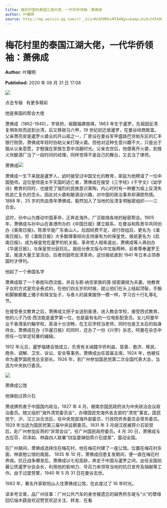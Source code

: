 ```yaml
---
title: 梅花村里的泰国江湖大佬，一代华侨领袖：萧佛成
author: 叶曙明
source: http://mp.weixin.qq.com/s?__biz=MzA5MDkxNTA4Ng==&amp;mid=2454909967&amp;idx=1&amp;sn=a860fde84b6027cb34d21b9690a606e2&amp;chksm=87a23c6eb0d5b578cf9d3755b06ebf26f904339ddf33e916ea4584f706e501d16afc11149766&poc_token=HJ_Do2ejHyO-wNZGG8Q1S8FdPgy1YBBEob-nUEme
---
```


# 梅花村里的泰国江湖大佬，一代华侨领袖：萧佛成

**Author:** 叶曙明

**Published:** 2020 年 08 月 31 日 17:08

![](https://mmbiz.qpic.cn/mmbiz_gif/Ljib4So7yuWiatGiapD46vqo7m44T8eaq8ibBdQ4X4vb5IjbXPz1oqBTMviaFP6jIJyQee86FMQ2piadtP4aLUjhJk5g/640?wx_fmt=gif)

点击专辑   有更多精彩

他是泰国的帮会大佬

萧佛成（1862-1940），字铁桥，祖籍福建南靖，1863 年生于暹罗。先祖因反清复明失败而逃到台湾，后又移居马六甲，19 世纪初迁居暹罗，在曼谷经商致富。父亲萧亮安是暹罗火砻业的开山祖之一，厂房设在曼谷军甲盛路巴空帕东区的汇丰银行侧旁。萧佛成年轻时协助父亲打理火砻。但他对这种生意兴趣不大，只是出于服从父亲意愿，才勉强在家族生意中消磨时光。父亲去世后，他便离开火砻，到挽义坎酿酒厂当了一段时间的经理，同样觉得不是自己的舞台，又去当了律师。

萧佛成![](https://mmbiz.qpic.cn/mmbiz_jpg/PJWG74pLsMZtibynOgTRM8EwPtNRy7rKVe1xpQKHpphh3kCJfne0GrjwwHibeWiaROd2T06L3jk7XdD6Gw1E1upuQ/640?wx_fmt=jpeg)

萧佛成一生下来就是暹罗人，幼时接受过中国文化的教育，家庭为他聘请了一位中国塾师。这位塾师是太平天国的逃亡者，萧佛成在接受《三字经》《千字文》《幼学诗》教育的同时，也接受了强烈的民族意识熏陶，内心时时有一种要为祖上反清失败逃亡复仇的念头。因此对火砻和酿酒没兴趣，对中国的政治事务却满腔热情。1888 年，25 岁的热血青年萧佛成，毅然加入了当地的反清复明秘密组织——三合会。

这时，孙中山为推动中国革命，正奔走海外，广泛联络各地的秘密帮会。1905 年，萧佛成与孙中山在香港所办的《中国日报》建立联系，在曼谷和陈景华共同创办《美南日报》。陈景华是广东香山人。后因经费不足，进行改组后，更名为《湄南日报》。但《湄南日报》大多数理事倾向支持康有为的保皇党，报纸更名为《启南日报》，成为保皇党在暹罗的机关报。革命党人相率退出，萧佛成等人再创办《华暹日报》，与保皇党分庭抗礼。报纸分泰文版与中文版两种，前者尊奉暹罗王室，报道大量王室活动，后者则鼓吹反清革命。这份报纸直到 1941 年日本占领泰国时才停刊。

他起了一个泰国名字

萧佛成取了一个泰姓叫西汶能，并且与那·纳空家族的莲·娅密黛结为夫妻。他教育子女的方式是完全泰式的，在他们四五岁的时候，就让他们在头上结起顶髻，手腕和脚腕都戴上镯子和珠宝坠子，与泰人的装束服饰一模一样，学习合十行礼等礼节。

在接受泰文教育之后，萧佛成又把子女送到香港，进入教会学校，接受西式教育。他的儿子乃信·西汶能是暹罗第一位，也是最有名的一位电影配音员。女儿阿曼毕业于香港圣约翰学校，英语十分流畅，在王后学校当老师，同时也是王太后的贴身侍女。萧佛成在办《华暹日报》的同时，还办了一份《兴学》杂志，阿曼在杂志中担任一位举足轻重的编辑。

1912 年元旦，暹罗福建会馆成立，负责有关闽籍华侨利益、慈善、救济、移民、商务、调解、卫生、诉讼、安全等事务。萧佛成出任首届主席。1924 年，他被任命为暹罗国民党总支部长。1926 年，到广州参加国民党第二次全国代表大会，当选为中央执行委员。

![](https://mmbiz.qpic.cn/mmbiz_jpg/PJWG74pLsMZtibynOgTRM8EwPtNRy7rKVbZ6PMRu67nd04s4iaWa39p2nEibLWw0B8YQcrahBNAOUHiaqhNuTmEaTA/640?wx_fmt=jpeg)

萧佛成公馆

他弹劾过蒋介石

萧成佛热衷于中国国内政治，1927 年 4 月，被南京国民政府派为中央政治会议政治委员。随又组织“海外清党委员会”，办理国民党海外各支部的“清党”事宜。国民党宁、沪、汉三派合流后，任中央党部海外部委员，行政院侨务委员会常务委员。1929 年当选为国民党第三届中央监察委员。1931 年 3 月胡汉民被蒋介石软禁后，赴广州参加反蒋的“非常会议”，任广州国民政府委员。4 月 30 日，萧佛成与古应芬、邓泽如、林森四人联署“四监委弹劾蒋介石提案”，震动全国。

在广州期间，萧佛成选择住在梅花村，他在梅花村建了一座公馆。位置在梅花村东面，林直勉公馆的南面， 1935 年 10 月，萧佛成旧患复发期间，便一直在梅花村养病。抗日战争爆发后，萧佛成以七旬高龄，奔走于中国与暹罗之间，出任全国劝募公债暹罗分会会长，利用他的影响力、号召力来领导当地的抗日宣传及捐献等工作。由于过度劳累，1940 年 5 月 31 日在曼谷去世。

1983 年，著名作家欧阳山入住萧佛成公馆，在此度过了 16 年时光。

读本号文章，品广州往事：广州公共汽车的身世被遗忘的越秀桥东堤与“火”的孽缘回忆端木蕻良欢迎赞赏欢迎关注、转发、在看
